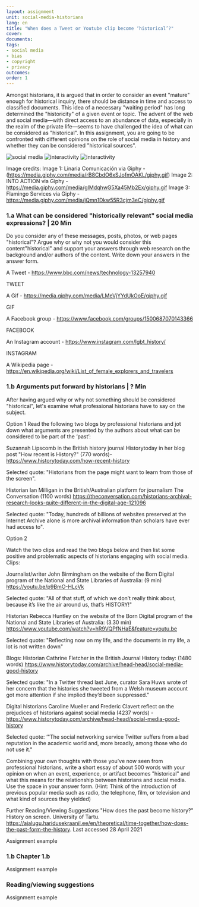 ```yaml
---
layout: assignment
unit: social-media-historians
lang: en
title: "When does a Tweet or Youtube clip become ‘historical’?"
cover:
documents:
tags: 
- social media
- bias
- copyright
- privacy
outcomes:
order: 1
---
```

Amongst historians, it is argued that in order to consider an event "mature" enough for historical inquiry, there should be distance in time and access to classified documents. This idea of a necessary "waiting period" has long  determined the "historicity" of a given event or topic. The advent of the web and social media—with direct access to an abundance of data, especially in the realm of the private life—seems to have challenged the idea of what can be considered as "historical". In this assignment, you are going to be confronted with different opinions on the role of social media in history and whether they can be considered "historical sources".


![social media](https://media.giphy.com/media/rB8CbdO6xSJofmOAKL/giphy.gif.webp)
![interactivity](https://media.giphy.com/media/gIMdqhwG5Xa45Mb2Ex/giphy.gif.webp)
![interactivity](https://media.giphy.com/media/jQmn1Dkw55R3cjm3eC/giphy.gif.webp)

Image credits: 
Image 1: Linaria Comunicación via Giphy - (https://media.giphy.com/media/rB8CbdO6xSJofmOAKL/giphy.gif)
Image 2: INTO ACTION via Giphy - https://media.giphy.com/media/gIMdqhwG5Xa45Mb2Ex/giphy.gif
Image 3: Flamingo Services via Giphy - https://media.giphy.com/media/jQmn1Dkw55R3cjm3eC/giphy.gif

<!-- more -->

<!-- briefing-student -->

### 1.a What can be considered "historically relevant" social media expressions?  | 20 Min
<!-- section-contents -->

Do you consider any of these messages, posts, photos, or web pages "historical"? Argue why or why not you would consider this content"historical" and support your answers through web research on the background and/or authors of the content. Write down your answers in the answer form.

A Tweet - https://www.bbc.com/news/technology-13257940 
 
TWEET

A Gif - https://media.giphy.com/media/LMeVjYYdUkOoE/giphy.gif 

GIF

A Facebook group - https://www.facebook.com/groups/1500687070143366 

FACEBOOK 

An Instagram account - https://www.instagram.com/lgbt_history/ 

INSTAGRAM

A Wikipedia page - https://en.wikipedia.org/wiki/List_of_female_explorers_and_travelers 

<!-- section -->

### 1.b Arguments put forward by historians | ? Min
<!-- section-contents -->
After having argued why or why not something should be considered "historical", let's examine what professional historians have to say on the subject. 

Option 1
Read the following two blogs by professional historians and jot down what arguments are presented by the authors about what can be considered to be part of the ‘past’:

Suzannah Lipscomb in the British history journal Historytoday in her blog post "How recent is History?" (770 words)- https://www.historytoday.com/how-recent-history

Selected quote: "Historians from the page might want to learn from those of the screen". 

Historian Ian Milligan in the British/Australian platform for journalism The Conversation (1100 words) https://theconversation.com/historians-archival-research-looks-quite-different-in-the-digital-age-121096

Selected quote: "Today, hundreds of billions of websites preserved at the Internet Archive alone is more archival information than scholars have ever had access to".

Option 2

Watch the two clips and read the two blogs below and then list some positive and problematic aspects of historians engaging with social media. 
Clips:

Journalist/writer John Birmingham on the website of the Born Digital program of the National and State Libraries of Australia: (9 min) https://youtu.be/p9BmO-HLcVk

Selected quote: "All of that stuff, of which we don’t really think about, because it’s like the air around us, that’s HISTORY!"

Historian Rebecca Huntley on the website of the Born Digital program of the National and State Libraries of Australia: (3.30 min) https://www.youtube.com/watch?v=hR9VQPfNHaE&feature=youtu.be

Selected quote: "Reflecting now on my life, and the documents in my life, a lot is not written down"

Blogs:
Historian Cathrine Fletcher in the British Journal History today: (1480 words) https://www.historytoday.com/archive/head-head/social-media-good-history

Selected quote: "In a Twitter thread last June, curator Sara Huws wrote of her concern that the histories she tweeted from a Welsh museum account got more attention if she implied they’d been suppressed."

Digital historians Caroline Mueller and Frederic Clavert reflect on the prejudices of historians against social media (4237 words) - https://www.historytoday.com/archive/head-head/social-media-good-history 

Selected quote: ‘"The social networking service Twitter suffers from a bad reputation in the academic world and, more broadly, among those who do not use it."

Combining your own thoughts with those you've now seen from professional historians, write a short essay of about 500 words with your opinion on when an event, experience, or artifact becomes "historical" and what this means for the relationship between historians and social media. Use the space in your answer form.
(Hint: Think of the introduction of previous popular media such as radio, the telephone, film, or television and what kind of sources they yielded)

Further Reading/Viewing Suggestions
"How does the past become history?" History on screen. University of Tartu. https://ajalugu.haridusekraanil.ee/en/theoretical/time-together/how-does-the-past-form-the-history. Last accessed 28 April 2021








Assignment example

<!-- section -->

### 1.b Chapter 1.b
<!-- section-contents -->

Assignment example

<!-- section -->

### Reading/viewing suggestions
<!-- section-contents -->

Assignment example
<!-- briefing-teacher -->
